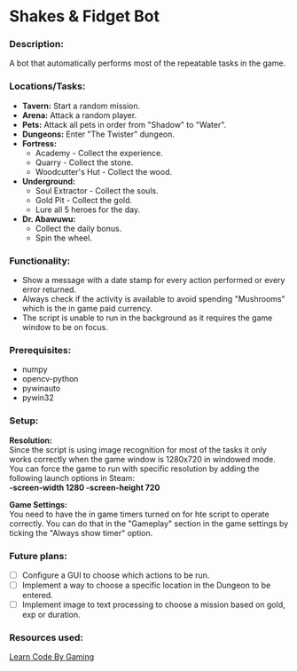 # Shakes & Fidget Bot

### Description:
A bot that automatically performs most of the repeatable tasks in the game.

### Locations/Tasks:
- **Tavern:** Start a random mission.
- **Arena:** Attack a random player.
- **Pets:** Attack all pets in order from "Shadow" to "Water".
- **Dungeons:** Enter "The Twister" dungeon.
- **Fortress:**
  - Academy - Collect the experience.
  - Quarry - Collect the stone.
  - Woodcutter's Hut - Collect the wood.
- **Underground:**
  - Soul Extractor - Collect the souls.
  - Gold Pit - Collect the gold.
  - Lure all 5 heroes for the day.
- **Dr. Abawuwu:**
  - Collect the daily bonus.
  - Spin the wheel.
  
### Functionality:
- Show a message with a date stamp for every action performed or every error returned.
- Always check if the activity is available to avoid spending "Mushrooms" which is the in game paid currency.
- The script is unable to run in the background as it requires the game window to be on focus.

### Prerequisites:  
- numpy
- opencv-python
- pywinauto
- pywin32


### Setup:
**Resolution:**  
Since the script is using image recognition for most of the tasks it only works correctly when the game window is
1280x720 in windowed mode. You can force the game to run with specific resolution by adding the 
following launch options in Steam:  
**-screen-width 1280 -screen-height 720**  

**Game Settings:**  
You need to have the in game timers turned on for hte script to operate correctly. You can do that in the 
"Gameplay" section in the game settings by ticking the "Always show timer" option.

### Future plans:
- [ ] Configure a GUI to choose which actions to be run.
- [ ] Implement a way to choose a specific location in the Dungeon to be entered.
- [ ] Implement image to text processing to choose a mission based on gold, exp or duration.

### Resources used:
[Learn Code By Gaming](https://www.youtube.com/channel/UCD8vb6Bi7_K_78nItq5YITA)  
